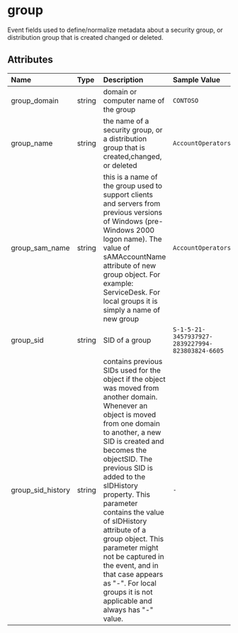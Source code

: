 # group

Event fields used to define/normalize metadata about a security group, or distribution group that is created changed or deleted.

## Attributes

| Name | Type | Description | Sample Value |
|:---|:---|:---|:---|
 | group_domain | string | domain or computer name of the group | ```CONTOSO``` |
 | group_name | string | the name of a security group, or a distribution group that is created,changed, or deleted | ```AccountOperators``` |
 | group_sam_name | string | this is a name of the group used to support clients and servers from previous versions of Windows (pre-Windows 2000 logon name). The value of sAMAccountName attribute of new group object. For example: ServiceDesk. For local groups it is simply a name of new group | ```AccountOperators``` |
 | group_sid | string | SID of a group | ```S-1-5-21-3457937927-2839227994-823803824-6605``` |
 | group_sid_history | string | contains previous SIDs used for the object if the object was moved from another domain. Whenever an object is moved from one domain to another, a new SID is created and becomes the objectSID. The previous SID is added to the sIDHistory property. This parameter contains the value of sIDHistory attribute of a group object. This parameter might not be captured in the event, and in that case appears as "-". For local groups it is not applicable and always has "-" value. | ```-``` |
